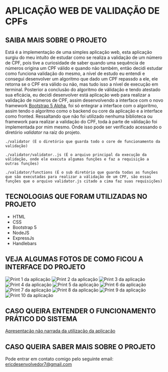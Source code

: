 # APLICAÇÃO WEB DE VALIDAÇÃO DE CPFs

## SAIBA MAIS SOBRE O PROJETO

Está é a implementação de uma simples aplicação web, esta aplicação surgiu do meu intuíto de estudar como se realiza a validação de um número de CPF, pois tive a curiosidade de saber quando uma sequência de números origina um CPF válido e quando não também, então decidi estudar como funciona validação do mesmo, a nível de estudo eu entendi e consegui desenvolver um algoritmo que dado um CPF repassdo a ele, ele retorna se o CPF era válido ou não, mas tudo isso a nível de execução em terminal. Posterior a conclusão do algoritmo de válidação e tendo atestado sua eficácia, eu decidi desenvolver está aplicação web para realizar a validação de números de CPF, assim desenvolvendo a interface com o novo framework [Bootstrap 5 Alpha](https://blog.getbootstrap.com/2020/06/16/bootstrap-5-alpha/), foi só entegrar a interface com o algoritmo, assim tendo o algoritmo como o backend ou core da aplicação e a interface como fronted. Ressaltando que não foi utilizado nenhuma biblioteca ou framework para realizar a validação do CPF, toda à parte de válidação foi implementada por mim mesmo. Onde isso pode ser verificado acessando o diretório _validator_ na raíz do projeto.

    ./validator (É o diretório que guarda todo o core de funcionamento da validação)

    ./validator/validator..js (É o arquivo principal da execução da válidação, onde ele executa algumas funções e faz a requisição a outras funções)

    ./validator/functions (É o sub diretório que guarda todas as funções que são executadas para realizar a válidação de um CPF, são essas funções que o arquivo validator.js citado a cima faz suas requisições)


## TECNOLOGIAS QUE FORAM UTILIZADAS NO PROJETO
* HTML
* CSS
* Bootstrap 5
* NodeJS
* ExpressJs
* Handlebars

## VEJA ALGUMAS FOTOS DE COMO FICOU A INTERFACE DO PROJETO

![Print 1 da aplicação](https://github.com/ericrodriguesfer/utilities-readme/blob/master/cpf-validator/img-1.png)
![Print 2 da aplicação](https://github.com/ericrodriguesfer/utilities-readme/blob/master/cpf-validator/img-2.png)
![Print 3 da aplicação](https://github.com/ericrodriguesfer/utilities-readme/blob/master/cpf-validator/img-3.png)
![Print 4 da aplicação](https://github.com/ericrodriguesfer/utilities-readme/blob/master/cpf-validator/img-4.png)
![Print 5 da aplicação](https://github.com/ericrodriguesfer/utilities-readme/blob/master/cpf-validator/img-5.png)
![Print 6 da aplicação](https://github.com/ericrodriguesfer/utilities-readme/blob/master/cpf-validator/img-6.png)
![Print 7 da aplicação](https://github.com/ericrodriguesfer/utilities-readme/blob/master/cpf-validator/img-7.png)
![Print 8 da aplicação](https://github.com/ericrodriguesfer/utilities-readme/blob/master/cpf-validator/img-8.png)
![Print 9 da aplicação](https://github.com/ericrodriguesfer/utilities-readme/blob/master/cpf-validator/img-9.png)
![Print 10 da aplicação](https://github.com/ericrodriguesfer/utilities-readme/blob/master/cpf-validator/img-10.png)

## CASO QUEIRA ENTENDER O FUNCIONAMENTO PRÁTICO DO SISTEMA

[Apresentação não narrada da utilização da aplicação](https://youtu.be/vjipwMjTvVs)

## CASO QUEIRA SABER MAIS SOBRE O PROJETO

Pode entrar em contato comigo pelo seguinte email: ericdesenvolvedor7@gmail.com